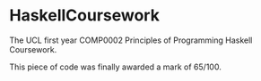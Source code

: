 # HaskellCoursework
The UCL first year COMP0002 Principles of Programming Haskell Coursework.

This piece of code was finally awarded a mark of 65/100.
